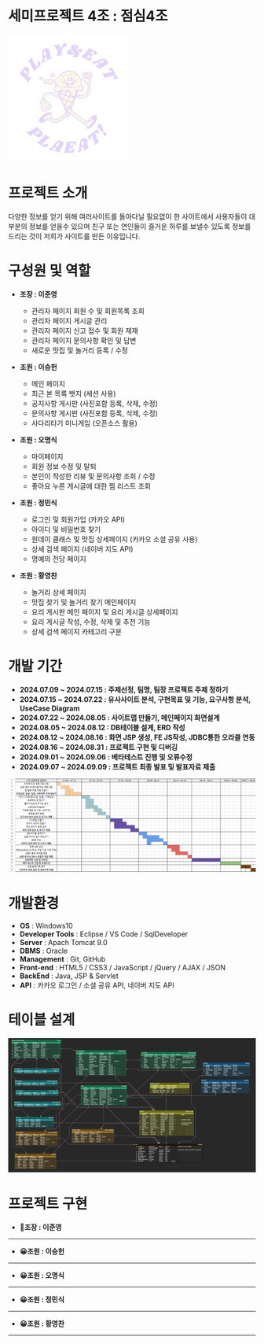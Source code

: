 # 세미프로젝트 4조 : 점심4조
 
 
![PLAEAT로고](semi/WebContent/resources/backGroundImg/play_eat-removebg-preview.png)


# 프로젝트 소개

다양한 정보를 얻기 위해 여러사이트를 돌아다닐 필요없이 한 사이트에서 사용자들이 대부분의 정보를 얻을수 있으며 친구 또는 연인들이 즐거운 하루를 보낼수 있도록 정보를 드리는 것이 저희가 사이트를 만든 이유입니다.



# 구성원 및 역할

 - **조장 : 이준영** 
    - 관리자 페이지 회원 수 및 회원목록 조회
    - 관리자 페이지 게시글 관리
    - 관리자 페이지 신고 접수 및 회원 제재
    - 관리자 페이지 문의사항 확인 및 답변
    - 새로운 맛집 및 놀거리 등록 / 수정

- **조원 : 이승헌**
    - 메인 페이지 
    - 최근 본 목록 뱃지 (세션 사용)  
    - 공지사항 게시판 (사진포함 등록, 삭제, 수정)
    - 문의사항 게시판 (사진포함 등록, 삭제, 수정)
    - 사다리타기 미니게임 (오픈소스 활용)


- **조원 : 오명식** 
    - 마이페이지 
    - 회원 정보 수정 및 탈퇴
    - 본인이 작성한 리뷰 및 문의사항 조회 / 수정
    - 좋아요 누른 게시글에 대한 찜 리스트 조회

- **조원 : 정민식** 
    - 로그인 및 회원가입 (카카오 API)
    - 아이디 및 비밀번호 찾기
    - 원데이 클래스 및 맛집 상세페이지 (카카오 소셜 공유 사용)
    - 상세 검색 페이지 (네이버 지도 API)
    - 명예의 전당 페이지

- **조원 : 황영찬**
    - 놀거리 상세 페이지 
    - 맛집 찾기 및 놀거리 찾기 메인페이지
    - 요리 게시판 메인 페이지 및 요리 게시글 상세페이지
    - 요리 게시글 작성, 수정, 삭제 및 추천 기능
    - 상세 검색 페이지 카테고리 구분

# 개발 기간

- **2024.07.09 ~ 2024.07.15 : 주제선정, 팀명, 팀장 프로젝트 주제 정하기**
- **2024.07.15 ~ 2024.07.22 : 유사사이트 분석, 구현목표 및 기능, 요구사항 분석, UseCase Diagram**
- **2024.07.22 ~ 2024.08.05 : 사이트맵 만들기, 메인페이지 화면설계**
- **2024.08.05 ~ 2024.08.12 : DB테이블 설계, ERD 작성**
- **2024.08.12 ~ 2024.08.16 : 화면 JSP 생성, FE JS작성, JDBC통한 오라클 연동**
- **2024.08.16 ~ 2024.08.31 : 프로젝트 구현 및 디버깅**
- **2024.09.01 ~ 2024.09.06 : 베타테스트 진행 및 오류수정**
- **2024.09.07 ~ 2024.09.09 : 프로젝트 최종 발표 및 발표자료 제출**

![alt text](./semi/WebContent/resources/ReadMe/image.png)


# 개발환경
- **OS** : Windows10
- **Developer Tools** : Eclipse / VS Code / SqlDeveloper
- **Server** : Apach Tomcat 9.0
- **DBMS** : Oracle
- **Management** : Git, GitHub
- **Front-end** : HTML5 / CSS3 / JavaScript / jQuery / AJAX / JSON
- **BackEnd** : Java, JSP & Servlet
- **API** : 카카오 로그인 / 소셜 공유 API, 네이버 지도 API

# 테이블 설계

[![ERD](semi/WebContent/resources/ReadMe/ERD.png)](https://www.erdcloud.com/d/SLicMH6G8kXjH2nv8)





# 프로젝트 구현

- **🙂조장 : 이준영**

---

- **😀조원 : 이승헌**

---

- **😀조원 : 오명식**

---

- **😀조원 : 정민식**

---

- **😀조원 : 황영찬**


---

